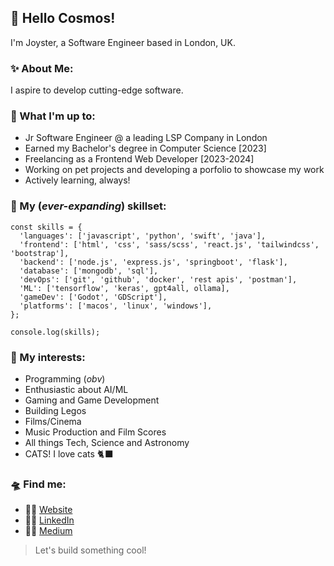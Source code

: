 ## 👋 Hello Cosmos!

I'm Joyster, a Software Engineer based in London, UK.

### ✨ About Me:
I aspire to develop cutting-edge software.  

### 🚀 What I'm up to:
- Jr Software Engineer @ a leading LSP Company in London
- Earned my Bachelor's degree in Computer Science [2023]
- Freelancing as a Frontend Web Developer [2023-2024]
- Working on pet projects and developing a porfolio to showcase my work
- Actively learning, always!

### 🔭 My (_ever-expanding_) skillset: 
```
const skills = {
  'languages': ['javascript', 'python', 'swift', 'java'],
  'frontend': ['html', 'css', 'sass/scss', 'react.js', 'tailwindcss', 'bootstrap'],
  'backend': ['node.js', 'express.js', 'springboot', 'flask'],
  'database': ['mongodb', 'sql'],
  'devOps': ['git', 'github', 'docker', 'rest apis', 'postman'],
  'ML': ['tensorflow', 'keras', gpt4all, ollama],
  'gameDev': ['Godot', 'GDScript'],
  'platforms': ['macos', 'linux', 'windows'],
};

console.log(skills);
```

### 👾 My interests:
- Programming (_obv_)
- Enthusiastic about AI/ML
- Gaming and Game Development
- Building Legos
- Films/Cinema
- Music Production and Film Scores
- All things Tech, Science and Astronomy
- CATS! I love cats 🐈‍⬛

### 🛸 Find me:
- 🧑‍🔬 [Website](https://www.joysterr.com/)
- 🧑‍🚀 [LinkedIn](https://www.linkedin.com/in/joyster/)
- 🧑‍💻 [Medium](https://medium.com/@joysterr)

> Let's build something cool!
<!--
end
-->
